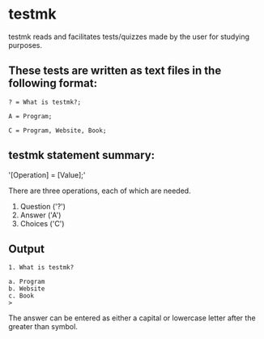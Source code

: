 # testmk

testmk reads and facilitates tests/quizzes made by the user
for studying purposes.

## These tests are written as text files in the following format:

	? = What is testmk?;

	A = Program;

	C = Program, Website, Book;

## testmk statement summary:

'[Operation] = [Value];'

There are three operations, each of which are needed.

1. Question ('?')
2. Answer   ('A')
3. Choices  ('C')

## Output

	1. What is testmk?

	a. Program
	b. Website
	c. Book
	>

The answer can be entered as either a capital or lowercase letter after the
greater than symbol.
